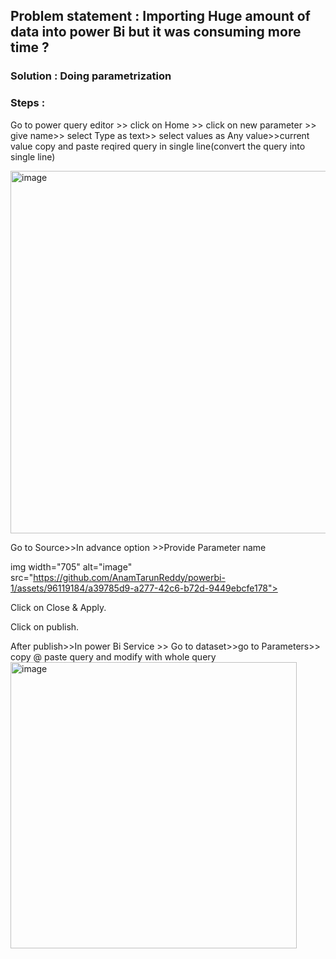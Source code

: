 ## Problem statement : Importing Huge amount of data into power Bi but it was consuming more time ?

### Solution : Doing parametrization

### Steps :

Go to power query editor >> click on Home >> click on new parameter >> give name>> select Type as text>> select values as Any value>>current value copy and paste reqired query in single line(convert the query into single line)

<img width="580" alt="image" src="https://github.com/AnamTarunReddy/powerbi-1/assets/96119184/a89f4adc-5b46-4de6-80f6-2f026678e967">

Go to Source>>In advance option >>Provide Parameter name

img width="705" alt="image" src="https://github.com/AnamTarunReddy/powerbi-1/assets/96119184/a39785d9-a277-42c6-b72d-9449ebcfe178">

Click on Close & Apply.

Click on publish.

After publish>>In power Bi Service >> Go to dataset>>go to Parameters>> copy @ paste query and modify with whole query
<img width="458" alt="image" src="https://github.com/AnamTarunReddy/powerbi-1/assets/96119184/b30ca7e8-0030-424d-9ef4-95e6cc89bd27">


